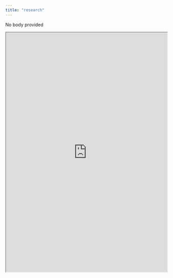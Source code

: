 ```yaml
---
title: "research"
---
```


No body provided
<iframe height="750" width="100%" src="https://ewelton.github.io/ktest/wiki.html#research"></iframe>
